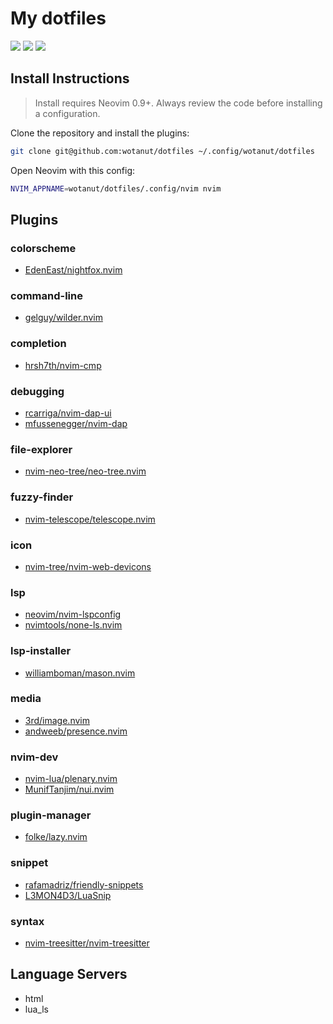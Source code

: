 # My dotfiles

<a href="https://dotfyle.com/wotanut/dotfiles-config-nvim"><img src="https://dotfyle.com/wotanut/dotfiles-config-nvim/badges/plugins?style=for-the-badge" /></a>
<a href="https://dotfyle.com/wotanut/dotfiles-config-nvim"><img src="https://dotfyle.com/wotanut/dotfiles-config-nvim/badges/leaderkey?style=for-the-badge" /></a>
<a href="https://dotfyle.com/wotanut/dotfiles-config-nvim"><img src="https://dotfyle.com/wotanut/dotfiles-config-nvim/badges/plugin-manager?style=for-the-badge" /></a>

## Install Instructions

 > Install requires Neovim 0.9+. Always review the code before installing a configuration.

Clone the repository and install the plugins:

```sh
git clone git@github.com:wotanut/dotfiles ~/.config/wotanut/dotfiles
```

Open Neovim with this config:

```sh
NVIM_APPNAME=wotanut/dotfiles/.config/nvim nvim
```

## Plugins

### colorscheme

+ [EdenEast/nightfox.nvim](https://dotfyle.com/plugins/EdenEast/nightfox.nvim)
### command-line

+ [gelguy/wilder.nvim](https://dotfyle.com/plugins/gelguy/wilder.nvim)
### completion

+ [hrsh7th/nvim-cmp](https://dotfyle.com/plugins/hrsh7th/nvim-cmp)
### debugging

+ [rcarriga/nvim-dap-ui](https://dotfyle.com/plugins/rcarriga/nvim-dap-ui)
+ [mfussenegger/nvim-dap](https://dotfyle.com/plugins/mfussenegger/nvim-dap)
### file-explorer

+ [nvim-neo-tree/neo-tree.nvim](https://dotfyle.com/plugins/nvim-neo-tree/neo-tree.nvim)
### fuzzy-finder

+ [nvim-telescope/telescope.nvim](https://dotfyle.com/plugins/nvim-telescope/telescope.nvim)
### icon

+ [nvim-tree/nvim-web-devicons](https://dotfyle.com/plugins/nvim-tree/nvim-web-devicons)
### lsp

+ [neovim/nvim-lspconfig](https://dotfyle.com/plugins/neovim/nvim-lspconfig)
+ [nvimtools/none-ls.nvim](https://dotfyle.com/plugins/nvimtools/none-ls.nvim)
### lsp-installer

+ [williamboman/mason.nvim](https://dotfyle.com/plugins/williamboman/mason.nvim)
### media

+ [3rd/image.nvim](https://dotfyle.com/plugins/3rd/image.nvim)
+ [andweeb/presence.nvim](https://dotfyle.com/plugins/andweeb/presence.nvim)
### nvim-dev

+ [nvim-lua/plenary.nvim](https://dotfyle.com/plugins/nvim-lua/plenary.nvim)
+ [MunifTanjim/nui.nvim](https://dotfyle.com/plugins/MunifTanjim/nui.nvim)
### plugin-manager

+ [folke/lazy.nvim](https://dotfyle.com/plugins/folke/lazy.nvim)
### snippet

+ [rafamadriz/friendly-snippets](https://dotfyle.com/plugins/rafamadriz/friendly-snippets)
+ [L3MON4D3/LuaSnip](https://dotfyle.com/plugins/L3MON4D3/LuaSnip)
### syntax

+ [nvim-treesitter/nvim-treesitter](https://dotfyle.com/plugins/nvim-treesitter/nvim-treesitter)
## Language Servers

+ html
+ lua_ls
